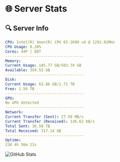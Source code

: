 # 🌐 Server Stats
## 🔍 Server Info
```yaml
CPU: Intel(R) Xeon(R) CPU E5-2699 v4 @ 1292.01MHz
CPU Usage: 0.20%
Cores: 44P | 88T
-----------------------------------
Memory:
Current Usage: 145.77 GB/503.74 GB
Available: 354.53 GB
-----------------------------------
Disk:
Current Usage: 63.86 GB/1.71 TB
Free: 1.56 TB
-----------------------------------
GPU:
No GPU detected
-----------------------------------
Network:
Current Transfer (Sent): 27.59 MB/s
Current Transfer (Received): 136.62 KB/s
Total Sent: 36.59 TB
Total Received: 317.14 GB
-----------------------------------
Uptime:
23d 4h 56m 21s
```
![GitHub Stats](https://img.shields.io/badge/Updated-2025-03-31_02:19:10-blue)